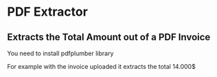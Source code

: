 # PDF Extractor

## Extracts the Total Amount out of a PDF Invoice

You need to install pdfplumber library

For example with the invoice uploaded it extracts the total 14.000$
